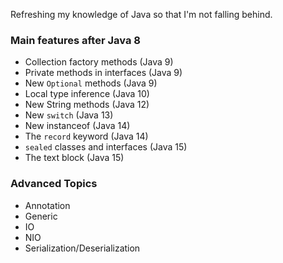 Refreshing my knowledge of Java so that I'm not falling behind.

### Main features after Java 8

- Collection factory methods (Java 9)
- Private methods in interfaces (Java 9)
- New `Optional` methods (Java 9)
- Local type inference (Java 10)
- New String methods (Java 12)
- New `switch` (Java 13)
- New instanceof (Java 14)
- The `record` keyword (Java 14)
- `sealed` classes and interfaces (Java 15)
- The text block (Java 15)


### Advanced Topics

- Annotation
- Generic
- IO
- NIO
- Serialization/Deserialization